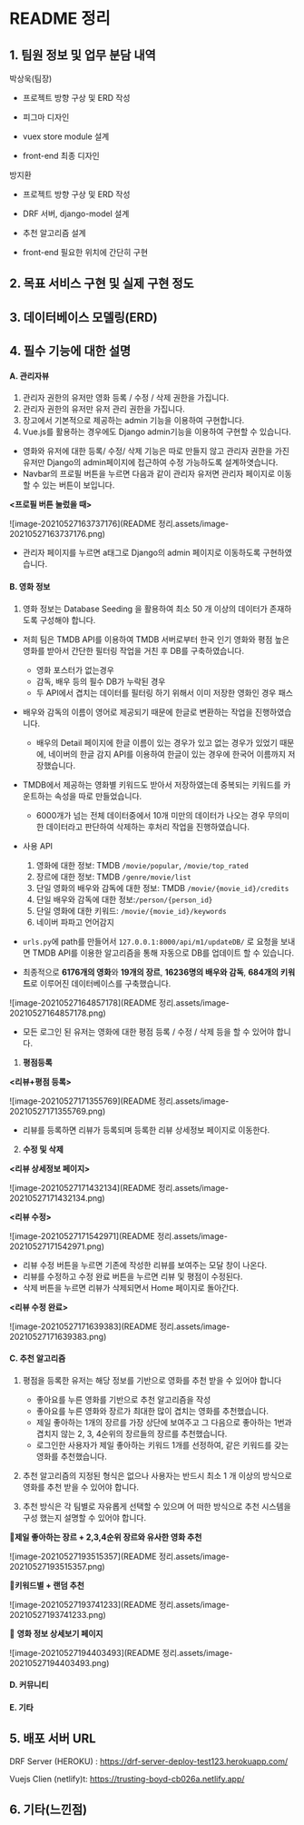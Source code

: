 # README 정리

## 1. 팀원 정보 및 업무 분담 내역

박상욱(팀장)

- 프로젝트 방향 구상 및 ERD 작성

- 피그마 디자인

- vuex store module 설계

- front-end 최종 디자인

  

방지환

- 프로젝트 방향 구상 및 ERD 작성
- DRF 서버, django-model 설계

- 추천 알고리즘 설계
- front-end 필요한 위치에 간단히 구현







## 2. 목표 서비스 구현 및 실제 구현 정도













## 3. 데이터베이스 모델링(ERD)















## 4. 필수 기능에 대한 설명

#### A. 관리자뷰

1. 관리자 권한의 유저만 영화 등록 / 수정 / 삭제 권한을 가집니다.
2. 관리자 권한의 유저만 유저 관리 권한을 가집니다.
3. 장고에서 기본적으로 제공하는 admin 기능을 이용하여 구현합니다.
4. Vue.js를 활용하는 경우에도 Django admin기능을 이용하여 구현할 수 있습니다.

- 영화와 유저에 대한 등록/ 수정/ 삭제 기능은 따로 만들지 않고 관리자 권한을 가진 유저만 Django의 admin페이지에 접근하여 수정 가능하도록 설계하엿습니다.
- Navbar의 프로필 버튼을 누르면 다음과 같이 관리자 유저면 관리자 페이지로 이동할 수 있는 버튼이 보입니다.

**<프로필 버튼 눌렀을 때>**

![image-20210527163737176](README 정리.assets/image-20210527163737176.png)

- 관리자 페이지를 누르면 a태그로 Django의 admin 페이지로 이동하도록 구현하였습니다.



#### B. 영화 정보

1. 영화 정보는 Database Seeding 을 활용하여 최소 50 개 이상의 데이터가 존재하도록 구성해야 합니다.

- 저희 팀은 TMDB API를 이용하여 TMDB 서버로부터 한국 인기 영화와 평점 높은 영화를 받아서 간단한 필터링 작업을 거친 후 DB를 구축하였습니다.
  - 영화 포스터가 없는경우
  - 감독, 배우 등의 필수 DB가 누락된 경우
  - 두 API에서 겹치는 데이터를 필터링 하기 위해서 이미 저장한 영화인 경우 패스
- 배우와 감독의 이름이 영어로 제공되기 때문에 한글로 변환하는 작업을 진행하였습니다.
  - 배우의 Detail 페이지에 한글 이름이 있는 경우가 있고 없는 경우가 있었기 때문에, 네이버의 한글 감지 API를 이용하여 한글이 있는 경우에 한국어 이름까지 저장했습니다.
- TMDB에서 제공하는 영화별 키워드도 받아서 저장하였는데 중복되는 키워드를 카운트하는 속성을 따로 만들었습니다.
  - 6000개가 넘는 전체 데이터중에서 10개 미만의 데이터가 나오는 경우 무의미한 데이터라고 판단하여 삭제하는 후처리 작업을 진행하였습니다.

- 사용 API
  1. 영화에 대한 정보: TMDB `/movie/popular`, `/movie/top_rated`
  2. 장르에 대한 정보: TMDB `/genre/movie/list`
  3. 단일 영화의 배우와 감독에 대한 정보: TMDB `/movie/{movie_id}/credits`
  4. 단일 배우와 감독에 대한 정보:`/person/{person_id}`
  5. 단일 영화에 대한 키워드: `/movie/{movie_id}/keywords`
  6. 네이버 파파고 언어감지



- `urls.py`에 path를 만들어서 `127.0.0.1:8000/api/m1/updateDB/` 로 요청을 보내면 TMDB API를 이용한 알고리즘을 통해 자동으로 DB를 업데이트 할 수 있습니다.
- 최종적으로 **6176개의 영화**와 **19개의 장르**, **16236명의 배우와 감독**, **684개의 키워드**로 이루어진 데이터베이스를 구축했습니다.

![image-20210527164857178](README 정리.assets/image-20210527164857178.png)





- 모든 로그인 된 유저는 영화에 대한 평점 등록 / 수정 / 삭제 등을 할 수 있어야 합니다.

1. **평점등록**

**<리뷰+평점 등록>**

![image-20210527171355769](README 정리.assets/image-20210527171355769.png)

- 리뷰를 등록하면 리뷰가 등록되며 등록한 리뷰 상세정보 페이지로 이동한다.



2. **수정 및 삭제**

**<리뷰 상세정보 페이지>**

![image-20210527171432134](README 정리.assets/image-20210527171432134.png)



**<리뷰 수정>**

![image-20210527171542971](README 정리.assets/image-20210527171542971.png)

- 리뷰 수정 버튼을 누르면 기존에 작성한 리뷰를 보여주는 모달 창이 나온다.
- 리뷰를 수정하고 수정 완료 버튼을 누르면 리뷰 및 평점이 수정된다.
- 삭제 버튼을 누르면 리뷰가 삭제되면서 Home 페이지로 돌아간다.



**<리뷰 수정 완료>**

![image-20210527171639383](README 정리.assets/image-20210527171639383.png)





#### C. 추천 알고리즘

1. 평점을 등록한 유저는 해당 정보를 기반으로 영화를 추천 받을 수 있어야 합니다
   - 좋아요를 누른 영화를 기반으로 추천 알고리즘을 작성
   - 좋아요를 누른 영화와 장르가 최대한 많이 겹치는 영화를 추천했습니다.
   - 제일 좋아하는 1개의 장르를 가장 상단에 보여주고 그 다음으로 좋아하는 1번과 겹치지 않는 2, 3, 4순위의 장르들의 장르를 추천했습니다.
   - 로그인한 사용자가 제일 좋아하는 키워드 1개를 선정하여, 같은 키워드를 갖는 영화를 추천했습니다.

2. 추천 알고리즘의 지정된 형식은 없으나 사용자는 반드시 최소 1 개 이상의 방식으로 영화를 추천 받을 수 있어야 합니다.

3. 추천 방식은 각 팀별로 자유롭게 선택할 수 있으며 어 떠한 방식으로 추천 시스템을 구성 했는지 설명할 수 있어야 합니다.



🔎**제일 좋아하는 장르 + 2,3,4순위 장르와 유사한 영화 추천**

![image-20210527193515357](README 정리.assets/image-20210527193515357.png)



🔎**키워드별 + 랜덤 추천**

![image-20210527193741233](README 정리.assets/image-20210527193741233.png)



🔎 **영화 정보 상세보기 페이지**

> 

![image-20210527194403493](README 정리.assets/image-20210527194403493.png)

#### D. 커뮤니티

#### E. 기타















## 5. 배포 서버 URL

DRF Server (HEROKU) : https://drf-server-deploy-test123.herokuapp.com/

Vuejs Clien (netlify)t: https://trusting-boyd-cb026a.netlify.app/





## 6. 기타(느낀점)

